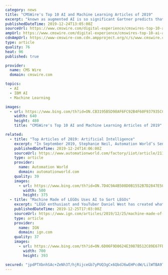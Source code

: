 ```yaml
---
category: news
title: "CMSWire's Top 10 AI and Machine Learning Articles of 2019"
excerpt: "known as augmented AI is so significant Gartner predicts that by 2021 it will be creating up to $2.9 trillion of business value and 6.2 billion hours of worker productivity globally. 8. Watson Goes Anywhere at IBM Think 2019 AI and ML took center stage at IBM Think this year, the show’s major AI announcements served as a reminder that the ..."
publishedDateTime: 2019-12-24T13:05:00Z
sourceUrl: https://www.cmswire.com/digital-experience/cmswires-top-10-ai-and-machine-learning-articles-of-2019/
ampUrl: https://www.cmswire.com/digital-experience/cmswires-top-10-ai-and-machine-learning-articles-of-2019/amp/
cdnAmpUrl: https://www-cmswire-com.cdn.ampproject.org/c/s/www.cmswire.com/digital-experience/cmswires-top-10-ai-and-machine-learning-articles-of-2019/amp/
type: article
quality: 76
heat: 96
published: true

provider:
  name: CMS Wire
  domain: cmswire.com

topics:
  - AI
  - IBM AI
  - Machine Learning

images:
  - url: https://www.bing.com/th?id=ON.CB3195B5D98AF6FC92B4F60F937935CC
    width: 640
    height: 480
    title: "CMSWire's Top 10 AI and Machine Learning Articles of 2019"

related:
  - title: "Top Articles of 2019: Artificial Intelligence"
    excerpt: "In September 2019, Stephanie Neil, Automation World’s Senior Editor, reported on how Siemens is using neural networks in its controller programs to enable controllers to recognize complex patters, much like the human brain. By bringing this technology into the company’s S7-1500 controller and ET 200MP I/O system with the release of the S7 ..."
    publishedDateTime: 2019-12-24T14:06:00Z
    sourceUrl: https://www.automationworld.com/factory/iiot/article/21107558/top-articles-of-2019-artificial-intelligence
    type: article
    provider:
      name: Automation World
      domain: automationworld.com
    quality: 39
    images:
      - url: https://www.bing.com/th?id=ON.7D4C9A4B508D0B1552B7D2847E501D04
        width: 500
        height: 375
  - title: "Machine Made of LEGOs Uses AI to Sort LEGOs"
    excerpt: "LEGO enthusiast and YouTuber Daniel West has created what he believes to be the next evolution of LEGO sorting machines. His creation is the first of its kind and uses AI and Neural Networks to sort any kind LEGO brick — something that's never been done. His machine is capable of identifying and sorting any LEGO brick every made using an ..."
    publishedDateTime: 2019-12-25T17:03:00Z
    sourceUrl: https://www.ign.com/articles/2019/12/25/machine-made-of-legos-uses-ai-to-sort-legos
    type: article
    provider:
      name: IGN
      domain: ign.com
    quality: 37
    images:
      - url: https://www.bing.com/th?id=ON.6D06F9D0624E3987B512C89E67FD1467
        width: 700
        height: 393

secured: "jpdPTXbnhSAc+ZeNh3T/hjRijceGb7yPUQ3gCx6QbdJ6wEHPcdW/LilWTBA9TIJfQfKVI3QMl+djYbWgrPA89kvN4YGCyhHnVbxzXiDagjJl9XsrnlvxLk6sef6XElN3h7Qu9amILSeCRwsBGHdTgyrHOVH3fjgKNcfMpx4iPcdrxfEk3dS+pQzwaa4A1KA37OQ2DhY6lE0O4fRoXR4KWzo1W2/5q1SM5DuoasiEjZyK5yJ83/4WrseAQGWtgDJiWRE6va/33EcwV0dj8gZvHw==;ACty/tiL15s+ry0GJ66eVA=="
---
```


